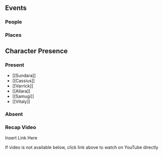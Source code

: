 ## Events


### People


### Places 


## Character Presence 
### Present
- [[Sundara]] 
- [[Cassius]] 
- [[Varrick]] 
- [[Allara]] 
- [[Samugi]] 
- [[Vitaly]] 
### Absent


### Recap Video
Insert Link Here

If video is not available below, click link above to watch on YouTube directly